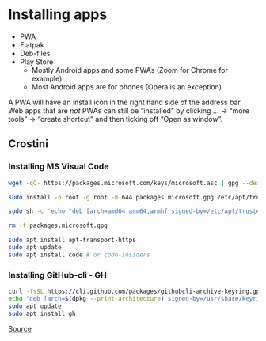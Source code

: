 # Installing apps

- PWA
- Flatpak
- Deb-files
- Play Store
  - Mostly Android apps and some PWAs (Zoom for Chrome for example)
  - Most Android apps are for phones (Opera is an exception)

A PWA will have an install icon in the right hand side of the address bar. Web apps that are _not_ PWAs can still be “installed” by clicking … → “more tools” → “create shortcut” and then ticking off “Open as window”.

## Crostini

### Installing MS Visual Code

```bash
wget -qO- https://packages.microsoft.com/keys/microsoft.asc | gpg --dearmor > packages.microsoft.gpg

sudo install -o root -g root -m 644 packages.microsoft.gpg /etc/apt/trusted.gpg.d/

sudo sh -c 'echo "deb [arch=amd64,arm64,armhf signed-by=/etc/apt/trusted.gpg.d/packages.microsoft.gpg] https://packages.microsoft.com/repos/code stable main" > /etc/apt/sources.list.d/vscode.list'

rm -f packages.microsoft.gpg

sudo apt install apt-transport-https
sudo apt update
sudo apt install code # or code-insiders
```

### Installing GitHub-cli - GH

```bash
curl -fsSL https://cli.github.com/packages/githubcli-archive-keyring.gpg | sudo gpg --dearmor -o /usr/share/keyrings/githubcli-archive-keyring.gpg
echo "deb [arch=$(dpkg --print-architecture) signed-by=/usr/share/keyrings/githubcli-archive-keyring.gpg] https://cli.github.com/packages stable main" | sudo tee /etc/apt/sources.list.d/github-cli.list > /dev/null
sudo apt update
sudo apt install gh
```
[Source](https://github.com/cli/cli/blob/trunk/docs/install_linux.md)
